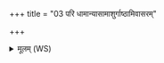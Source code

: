 +++
title = "03 परि धामान्यासामाशुर्गाष्ठामिवासरम्"

+++
<details><summary>मूलम् (WS)</summary>

परि धामान्यासामाशुर्गाष्ठामिवासरम् ।  
अजैषं सर्वानाजीन् वो नश्यतेतः सदान्वाः ॥ ॥ ३ ॥
</details>